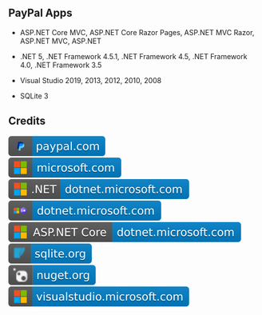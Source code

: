 PayPal Apps
-----------

- ASP.NET Core MVC, ASP.NET Core Razor Pages, ASP.NET MVC Razor, ASP.NET MVC, ASP.NET

- .NET 5, .NET Framework 4.5.1, .NET Framework 4.5, .NET Framework 4.0, .NET Framework 3.5

- Visual Studio 2019, 2013, 2012, 2010, 2008

- SQLite 3

Credits
-------
[![image](
Credits/paypal.com.svg)](https://paypal.com/)  
[![image](
Credits/microsoft.com.svg)](https://microsoft.com/)<!--[![image](
Credits/dotnet.microsoft.com.svg)](https://dotnet.microsoft.com/)-->  
[![image](
Credits/CS.NET-dotnet.microsoft.com.svg)](https://dotnet.microsoft.com/)  
[![image](
Credits/CS-dotnet.microsoft.com.svg)](https://dotnet.microsoft.com/languages/csharp/)  
[![image](
Credits/ASP.NET-Core-dotnet.microsoft.com.svg)](https://dotnet.microsoft.com/apps/aspnet/)  
[![image](
Credits/sqlite.org.svg)](https://sqlite.org/)  
[![image](
Credits/nuget.org.svg)](https://nuget.org/)  
[![image](
Credits/visualstudio.microsoft.com.svg)](https://visualstudio.microsoft.com/)